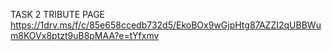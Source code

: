 TASK 2 TRIBUTE PAGE
https://1drv.ms/f/c/85e658ccedb732d5/EkoBOx9wGjpHtg87AZZI2qUBBWum8KOVx8ptzt9uB8pMAA?e=tYfxmv
